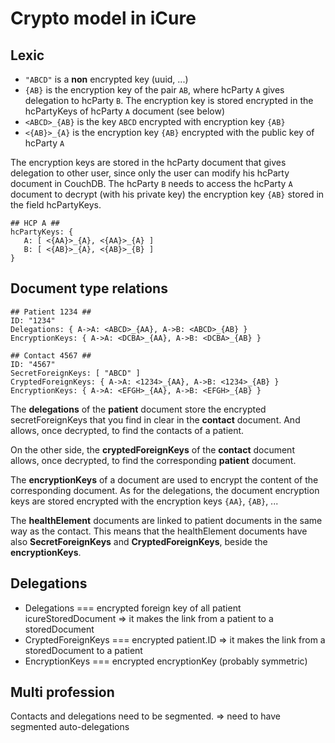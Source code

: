 # Crypto model in iCure

## Lexic
* ``"ABCD"`` is a **non** encrypted key (uuid, ...)
* ``{AB}`` is the encryption key of the pair ``AB``, where hcParty ``A`` gives delegation to hcParty ``B``. 
  The encryption key is stored encrypted in the hcPartyKeys of hcParty ``A`` document (see below)
* ``<ABCD>_{AB}`` is the key ``ABCD`` encrypted with encryption key ``{AB}``
* ``<{AB}>_{A}`` is the encryption key ``{AB}`` encrypted with the public key of hcParty ``A`` 


The encryption keys are stored in the hcParty document that gives delegation to other user, since only the user can modify his hcParty document in CouchDB. 
The hcParty ``B`` needs to access the hcParty ``A`` document to decrypt (with his private key) the encryption key ``{AB}`` stored in the field hcPartyKeys.
```
## HCP A ##
hcPartyKeys: {
   A: [ <{AA}>_{A}, <{AA}>_{A} ]
   B: [ <{AB}>_{A}, <{AB}>_{B} ]
}
```

## Document type relations 

```
## Patient 1234 ##
ID: "1234"
Delegations: { A->A: <ABCD>_{AA}, A->B: <ABCD>_{AB} }
EncryptionKeys: { A->A: <DCBA>_{AA}, A->B: <DCBA>_{AB} }
```

```
## Contact 4567 ##
ID: "4567"
SecretForeignKeys: [ "ABCD" ]
CryptedForeignKeys: { A->A: <1234>_{AA}, A->B: <1234>_{AB} }
EncryptionKeys: { A->A: <EFGH>_{AA}, A->B: <EFGH>_{AB} }
```

The **delegations** of the **patient** document store the encrypted secretForeignKeys that you find in clear in the **contact** document. And allows, once decrypted, to find the contacts of a patient.

On the other side, the **cryptedForeignKeys** of the **contact** document allows, once decrypted, to find the corresponding **patient** document.

The **encryptionKeys** of a document are used to encrypt the content of the corresponding document. As for the delegations, the document encryption keys are stored encrypted with the encryption keys ``{AA}``, ``{AB}``, ...

The **healthElement** documents are linked to patient documents in the same way as the contact. This means that the healthElement documents have also **SecretForeignKeys** and **CryptedForeignKeys**, beside the **encryptionKeys**.

## Delegations 
 * Delegations   ===  encrypted foreign key of all patient icureStoredDocument => it makes the link from a patient to a storedDocument
 * CryptedForeignKeys  ===  encrypted patient.ID => it makes the link from a storedDocument to a patient
 * EncryptionKeys  ===  encrypted encryptionKey (probably symmetric)


## Multi profession
Contacts and delegations need to be segmented.
=> need to have segmented auto-delegations
